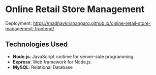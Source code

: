 # Online Retail Store Management
Deployment: https://madhavkrishangarg.github.io/online-retail-store-management-frontend/

## Technologies Used

- **Node.js**: JavaScript runtime for server-side programming.
- **Express**: Web framework for Node.js.
- **MySQL**: Relational Database
